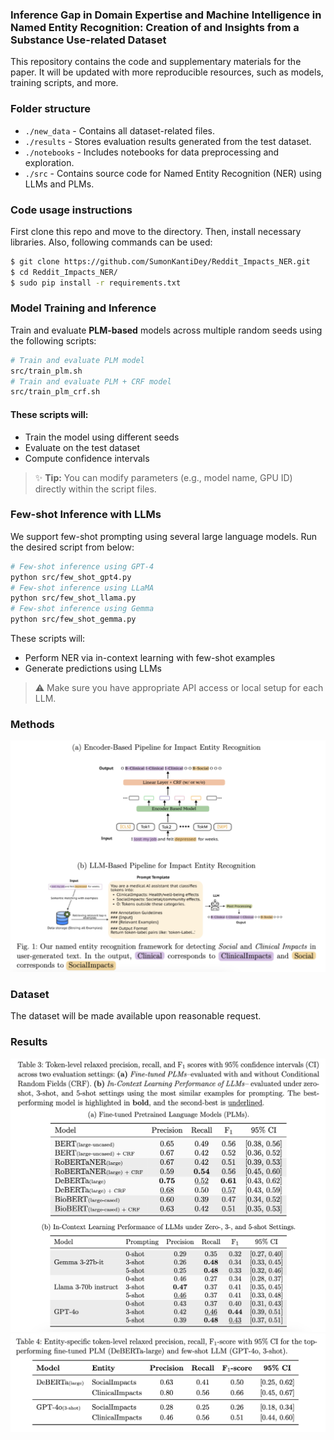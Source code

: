 ### Inference Gap in Domain Expertise and Machine Intelligence in Named Entity Recognition: Creation of and Insights from a Substance Use-related Dataset

This repository contains the code and supplementary materials for the paper. It will be updated with more reproducible resources, such as models, training scripts, and more.

### Folder structure ###
- `./new_data` - Contains all dataset-related files.
- `./results` - Stores evaluation results generated from the test dataset.
- `./notebooks` - Includes notebooks for data preprocessing and exploration.
- `./src` - Contains source code for Named Entity Recognition (NER) using LLMs and PLMs.

### Code usage instructions ### 
First clone this repo and move to the directory. Then, install necessary libraries. Also, following commands can be used:
```bash
$ git clone https://github.com/SumonKantiDey/Reddit_Impacts_NER.git
$ cd Reddit_Impacts_NER/ 
$ sudo pip install -r requirements.txt
```

### Model Training and Inference ### 
Train and evaluate **PLM-based** models across multiple random seeds using the following scripts:
```bash
# Train and evaluate PLM model
src/train_plm.sh
# Train and evaluate PLM + CRF model
src/train_plm_crf.sh
```
####  These scripts will:
- Train the model using different seeds
- Evaluate on the test dataset
- Compute confidence intervals


> ✨ **Tip:** You can modify parameters (e.g., model name, GPU ID) directly within the script files.

### Few-shot Inference with LLMs ### 
We support few-shot prompting using several large language models. Run the desired script from below:
```bash
# Few-shot inference using GPT-4
python src/few_shot_gpt4.py
# Few-shot inference using LLaMA
python src/few_shot_llama.py
# Few-shot inference using Gemma
python src/few_shot_gemma.py
```
These scripts will:
- Perform NER via in-context learning with few-shot examples
- Generate predictions using LLMs
> ⚠️ Make sure you have appropriate API access or local setup for each LLM.

### Methods ###
![Model Architecture](./figs/method.png)
 
### Dataset ###
The dataset will be made available upon reasonable request.

### Results ###
![results](./figs/results.png)
![entity-level](./figs/entity-level.png)
